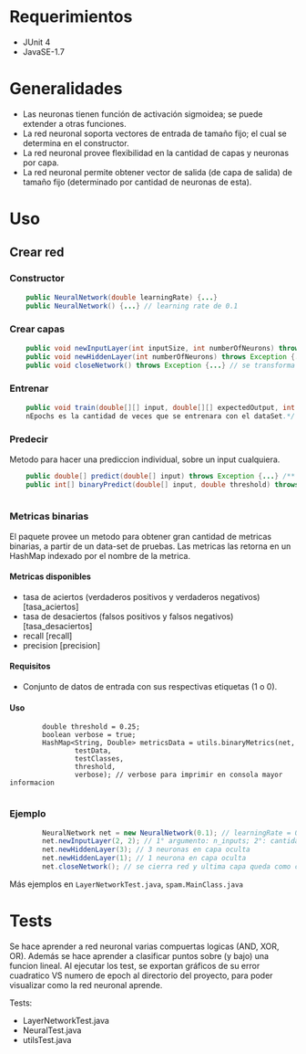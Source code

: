 # Requerimientos
* JUnit 4
* JavaSE-1.7

# Generalidades
* Las neuronas tienen función de activación sigmoidea; se puede extender a otras funciones.
* La red neuronal soporta vectores de entrada de tamaño fijo; el cual se determina en el constructor.
* La red neuronal provee flexibilidad en la cantidad de capas y neuronas por capa.
* La red neuronal permite obtener vector de salida (de capa de salida) de tamaño fijo (determinado por cantidad de neuronas de esta).

# Uso
## Crear red
### Constructor
```Java
	public NeuralNetwork(double learningRate) {...}
	public NeuralNetwork() {...} // learning rate de 0.1
```

### Crear capas
```Java
	public void newInputLayer(int inputSize, int numberOfNeurons) throws Exception {...} // Crear capa de entrada
	public void newHiddenLayer(int numberOfNeurons) throws Exception {...} // crear capa oculta o de salida
	public void closeNetwork() throws Exception {...} // se transforma ultima capa en capa de salida
```

### Entrenar
```Java
	public void train(double[][] input, double[][] expectedOutput, int nEpochs) throws Exception {...} /** input y expectedOutput deben tener la misma cantidad de elementos, 
	nEpochs es la cantidad de veces que se entrenara con el dataSet.*/

```

### Predecir
Metodo para hacer una prediccion individual, sobre un input cualquiera.

```Java
	public double[] predict(double[] input) throws Exception {...} /** retorna vector de predicciones (con valores entre 0 y 1) con tamaño igual a la cantidad de neuronas de la capa de salida */
	public int[] binaryPredict(double[] input, double threshold) throws Exception {...} /** Metodo para forzar predicciones binarias, se evalua cada elemento de la predicción mediante el threshold y se deja un valor 0 o 1 en el vector */
	
```

### Metricas binarias
El paquete provee un metodo para obtener gran cantidad de metricas binarias, a partir de un data-set de pruebas.
Las metricas las retorna en un HashMap indexado por el nombre de la metrica.

#### Metricas disponibles
* tasa de aciertos (verdaderos positivos y verdaderos negativos) [tasa_aciertos]
* tasa de desaciertos (falsos positivos y falsos negativos) [tasa_desaciertos]
* recall [recall]
* precision [precision]

#### Requisitos
* Conjunto de datos de entrada con sus respectivas etiquetas (1 o 0).

#### Uso
```
		double threshold = 0.25;
		boolean verbose = true;
		HashMap<String, Double> metricsData = utils.binaryMetrics(net,
				testData,
				testClasses, 
				threshold,
				verbose); // verbose para imprimir en consola mayor informacion
				
```
### Ejemplo
```Java
		NeuralNetwork net = new NeuralNetwork(0.1); // learningRate = 0.1
		net.newInputLayer(2, 2); // 1° argumento: n_inputs; 2°: cantidad de neuronas en capa
		net.newHiddenLayer(3); // 3 neuronas en capa oculta
		net.newHiddenLayer(1); // 1 neurona en capa oculta
		net.closeNetwork(); // se cierra red y ultima capa queda como capa de salida (1 salida, en este ejemplo).
```
Más ejemplos en ```LayerNetworkTest.java```, ```spam.MainClass.java```


# Tests
Se hace aprender a red neuronal varias compuertas logicas (AND, XOR, OR). Además se hace aprender a clasificar puntos sobre (y bajo) una funcion lineal.
Al ejecutar los test, se exportan gráficos de su error cuadratico VS numero de epoch al directorio del proyecto, para poder visualizar como la red neuronal aprende.

Tests:
* LayerNetworkTest.java
* NeuralTest.java
* utilsTest.java



